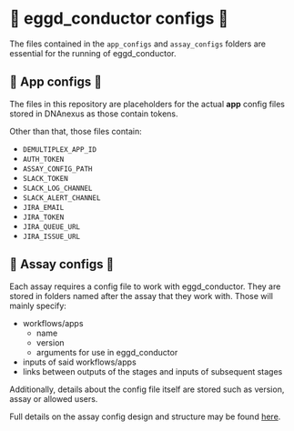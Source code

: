 # 🤖 eggd_conductor configs 🤖

The files contained in the `app_configs` and `assay_configs` folders are essential for the running of eggd_conductor.

## 🔧 App configs 🔧

The files in this repository are placeholders for the actual **app** config files stored in DNAnexus as those contain tokens.

Other than that, those files contain:

- `DEMULTIPLEX_APP_ID`
- `AUTH_TOKEN`
- `ASSAY_CONFIG_PATH`
- `SLACK_TOKEN`
- `SLACK_LOG_CHANNEL`
- `SLACK_ALERT_CHANNEL`
- `JIRA_EMAIL`
- `JIRA_TOKEN`
- `JIRA_QUEUE_URL`
- `JIRA_ISSUE_URL`

## 🔧 Assay configs 🔧

Each assay requires a config file to work with eggd_conductor. They are stored in folders named after the assay that they work with. Those will mainly specify:

- workflows/apps
  - name
  - version
  - arguments for use in eggd_conductor
- inputs of said workflows/apps
- links between outputs of the stages and inputs of subsequent stages

Additionally, details about the config file itself are stored such as version, assay or allowed users.

Full details on the assay config design and structure may be found [here](https://github.com/eastgenomics/eggd_conductor#assay-config-file).
